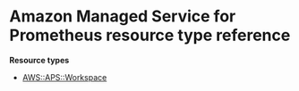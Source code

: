 # Amazon Managed Service for Prometheus resource type reference<a name="AWS_APS"></a>

**Resource types**
+ [AWS::APS::Workspace](aws-resource-aps-workspace.md)